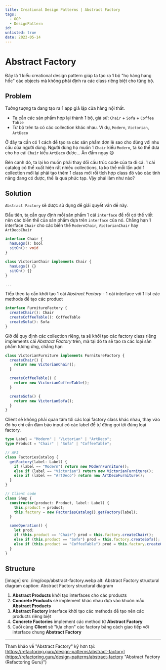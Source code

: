 ```yaml
---
title: Creational Design Patterns | Abstract Factory
tags:
  - OOP
  - DesignPattern
id:
unlisted: true
date: 2023-05-14
---
```


# Abstract Factory

Đây là 1 kiểu creational design pattern giúp ta tạo ra 1 bộ "họ hàng hang hốc" các objects mà không phải định ra các class riêng biệt cho từng bộ.

## Problem

Tưởng tượng ta đang tạo ra 1 app giả lập cửa hàng nội thất.

- Ta cần các sản phẩm hợp lại thành 1 bộ, giả sử: `Chair` + `Sofa` + `Coffee Table`
- Từ bộ trên ta có các collection khác nhau. Ví dụ, `Modern`, `Victorian`, `ArtDeco`

Ở đây ta cần có 1 cách để tạo ra các sản phẩm đơn lẻ sao cho đúng với nhu cầu của người dùng. Người dùng họ muốn 1 `Chair` kiểu `Modern`, ta ko thể đưa cho họ cái `Chair` kiểu `ArtDeco` được... Ăn đấm ngay 😄

Bên cạnh đó, ta lại ko muốn phải thay đổi cấu trúc code của ta đi cả. 1 cái catalog có thể xuất hiện rất nhiều collections, ta ko thể mỗi lần add 1 collection mới lại phải tạo thêm 1 class mới rồi tích hợp class đó vào các tính năng đang có được, thế là quá phức tạp. Vậy phải làm như nào?

## Solution

`Abstract Factory` sẽ được sử dụng để giải quyết vấn đề này.

Đầu tiên, ta cần quy định mỗi sản phẩm 1 cái `interface` để rồi có thể viết nên các biến thể của sản phẩm dựa trên `interface` của nó. Chẳng hạn 1 interface `Chair` cho các biến thể `ModernChair`, `VictorianChair` hay `ArtDecoChair`

```ts
interface Chair {
  hasLegs(): bool
  sitOn(): void
}

class VictorianChair implements Chair {
  hasLegs() {}
  sitOn() {}
}

...
```

Tiếp theo ta cần khởi tạo 1 cái _Abstract Factory_ - 1 cái interface với 1 list các methods để tạo các product

```ts
interface FurnitureFactory {
  createChair(): Chair
  createCoffeeTable(): CoffeeTable
  createSofa(): Sofa
}
```

Giờ để quy định các collection riêng, ta sẽ khởi tạo các factory class riêng implements cái _Abstract Factory_ trên, mà tại đó ta sẽ tạo ra các loại sản phẩm tương ứng, chẳng hạn

```ts
class VictorianFurniture implements FurnitureFactory {
  createChair() {
    return new VictorianChair();
  }

  createCoffeeTable() {
    return new VictorianCoffeeTable();
  }

  createSofa() {
    return new VictorianSofa();
  }
}
```

Client sẽ không phải quan tâm tới các loại factory class khác nhau, thay vào đó họ chỉ cần đảm bảo input có các label để tự động gọi tới đúng loại factory.

```ts
type Label = "Modern" | "Victorian" | "ArtDeco";
type Product = "Chair" | "Sofa" | "CoffeeTable";

// API
class FactoriesCatalog {
  getFactory(label: Label) {
    if (label == "Modern") return new ModernFurniture();
    else if (label == "Victorian") return new VictorianFurniture();
    else if (label == "ArtDeco") return new ArtDecoFurniture();
  }
}

// Client code
class Shop {
  constructor(product: Product, label: Label) {
    this.product = product;
    this.factory = new FactoriesCatalog().getFactory(label);
  }

  someOperation() {
    let prod;
    if (this.product == "Chair") prod = this.factory.createChair();
    else if (this.product == "Sofa") prod = this.factory.createSofa();
    else if (this.product == "CoffeeTable") prod = this.factory.createCoffeeTable();
  }
}
```

## Structure

[image]
  src: /img/oop/abstract-factory.webp
  alt: Abstract Factory structural diagram
  caption: Abstract Factory structural diagram

1. **Abstract Products** khởi tạo interfaces cho các products
2. **Concrete Products** sẽ implement khác nhau dựa vào khuôn mẫu **Abstract Products**
3. **Abstract Factory** interface khởi tạo các methods để tạo nên các products riêng biệt
4. **Concrete Factories** implement các method từ **Abstract Factory**
5. Cuối cùng **Client** sẽ "lựa chọn" các factory bằng cách giao tiếp với interface chung **Abstract Factory**

---

Tham khảo về "Abstract Factory" kỹ hơn tại: [https://refactoring.guru/design-patterns/abstract-factory](https://refactoring.guru/design-patterns/abstract-factory "Abstract Factory (Refactoring Guru)")
